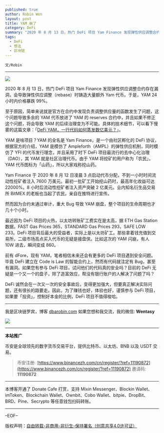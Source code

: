 ```yaml
---
published: true
author: Robin Wen
layout: post
title: YAM 崩了
category: DeFi
summary: "2020 年 8 月 13 日，热门 DeFi 项目 Yam Finance 发现弹性供应调整合约存在漏洞，会导致弹性供应调整（rebase）时铸造大量额外 Yam 代币。于是，YAM 24 小时内价格暴跌 99%。前有 dFore，现有 YAM，笔者相信未来还会有更多的 DeFi 项目遇到安全问题。毕竟 DeFi 建立在 Code is Law 的智能合约上，然而有代码就注定有 Bug，甚至有漏洞。如果您有参与 DeFi 项目，试问他们的代码真得安全吗？目前的 DeFi 无疑是一个又一个的盘子，除了造富效应，帮没有银行账户的人解决了问题了吗？DeFi 诚然会在一次又一次地安全事故后，变得更加强大，但要真正解决实际问题，还有很长的路要走。因此，为了赚钱也好，体验也好，谨慎参与 DeFi 项目，如果要「投资」，控制好本金的比例，DeFi 项目不值得梭哈。"
tags:
  - DeFi
  - 想法
  - 区块链
---
```


`文/Robin`

***

![](https://cdn.dbarobin.com/249khy3.png)

2020 年 8 月 13 日，热门 DeFi 项目 Yam Finance 发现弹性供应调整合约存在漏洞，会导致弹性供应调整（rebase）时铸造大量额外 Yam 代币。于是，YAM 24 小时内价格暴跌 99%。

至于原因，简单来说就是官方在合约中发现负责调整供应量的函数发生了问题，这个问题导致多余的 YAM 代币放进了 YAM 的 reserves 合约中，并且如果不修正这个问题，将会导致 YAM 的后续治理变为不可能。具体的技术细节，可以看下慢雾的这篇文章：「[DeFi YAM，一行代码如何蒸发数亿美元？](https://mp.weixin.qq.com/s/21lGo_f7HaVSNm98KRO0gg)」。

YAM 是啥项目？YAM 的全名是 Yam Finance，是一个由社区孵化的 DeFi 协议，根据官方的介绍，YAM 是模仿了 Ampleforth（AMPL）的弹性供应机制，同时模仿了 YFI 的代币发行理念，并且采用了时下 DeFi 项目最流行的去中心化治理（DAO），其 YAM 就是社区治理代币。由于 YAM 将挖矿的用户称为「农民」，YAM 代币图标为「山药」，所以大家戏称挖山药。

Yam Finance 于 2020 年 8 月 12 日凌晨 3 点启动代币分配，不到一小时时间流动性挖矿者注入 7600 万美元。最初一批矿工开始挖山药时，最高年化收益可达 22000%。8 小时后流动性挖矿者注入资产突破 2 亿美元。业内知名衍生品交易所 BitMEX 的老板也当起了农民，亲自在推特进行宣传。

然而因为合约未通过审计，重大 Bug 导致 YAM 崩盘，整个项目的生命周期也才几十个小时。

最近因为 DeFi 项目的火热，以太坊转账矿工费实在是太高，据 ETH Gas Station 数据，FAST Gas Prices 365，STANDARD Gas Prices 293，SAFE LOW 233。DeFi 项目背后最大的受益者，实际上是以太坊矿工。那些拿着钱充值到交易所，二级市场高点买入代币的无疑是接盘侠。比如这次的 YAM 闪崩，有人 10W 进去，瞬间变成 860。

前有 dFore，现有 YAM，笔者相信未来还会有更多的 DeFi 项目遇到安全问题。毕竟 DeFi 建立在 Code is Law 的智能合约上，然而有代码就注定有 Bug，甚至有漏洞。如果您有参与 DeFi 项目，试问他们的代码真的安全吗？目前的 DeFi 无疑是一个又一个的盘子，除了造富效应，帮没有银行账户的人解决了问题了吗？

DeFi 诚然会在一次又一次的安全事故后，变得更加强大，但要真正解决实际问题，还有很长的路要走。因此，为了赚钱也好，体验也好，谨慎参与 DeFi 项目，如果要「投资」，控制好本金的比例，DeFi 项目不值得梭哈。

***

我是区块链罗宾，博客 [dbarobin.com](https://dbarobin.com/)
如果您想和我交流，我的微信: **Wentasy**

![](https://cdn.dbarobin.com/v4yywe2.png)

***

**本站推广**

币安是全球领先的数字货币交易平台，提供比特币、以太坊、BNB 以及 USDT 交易。

> 币安注册: [https://www.binancezh.com/cn/register/?ref=11190872](https://www.binancezh.com/cn/register/?ref=11190872)
> 邀请码: **11190872**

***

本博客开通了 Donate Cafe 打赏，支持 Mixin Messenger、Blockin Wallet、imToken、Blockchain Wallet、Ownbit、Cobo Wallet、bitpie、DropBit、BRD、Pine、Secrypto 等任意钱包扫码转账。

<center>
    <div class="--donate-button"
         data-button-id="f8b9df0d-af9a-460d-8258-d3f435445075"
    ></div>
</center>

***

–EOF–

版权声明：[自由转载-非商用-非衍生-保持署名（创意共享4.0许可证）](http://creativecommons.org/licenses/by-nc-nd/4.0/deed.zh)
